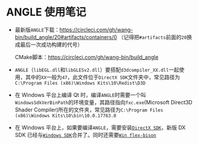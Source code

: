 # ANGLE 使用笔记
- 最新版`ANGLE`下载：https://circleci.com/gh/wang-bin/build_angle/20#artifacts/containers/0 （记得把`#artifacts`前面的`20`换成最后一次成功构建的代号）

  CMake脚本：https://circleci.com/gh/wang-bin/build_angle
- `ANGLE`（`libEGL.dll`和`libGLESv2.dll`）要搭配`d3dcompiler_XX.dll`一起使用，其中的`XX`一般为`47`，此文件位于`DirectX SDK`文件夹中，常见路径为`C:\Program Files (x86)\Windows Kits\10\Redist\D3D`
- 在 Windows 平台上编译 Qt 时，编译`ANGLE`时需要一个叫`WindowsSdkVerBinPath`的环境变量，其路径指向`fxc.exe`(Microsoft Direct3D Shader Compiler)所在的文件夹，常见路径为`C:\Program Files (x86)\Windows Kits\10\bin\10.0.17763.0`
- 在 Windows 平台上，如果要编译`ANGLE`，需要安装[`DirectX SDK`](http://www.microsoft.com/en-us/download/details.aspx?id=6812)，新版 DX SDK 已经与[`Windows SDK`](https://developer.microsoft.com/en-us/windows/downloads/sdk-archive)合并了。同时还需要[`Win flex-bison`](https://sourceforge.net/projects/winflexbison/)
